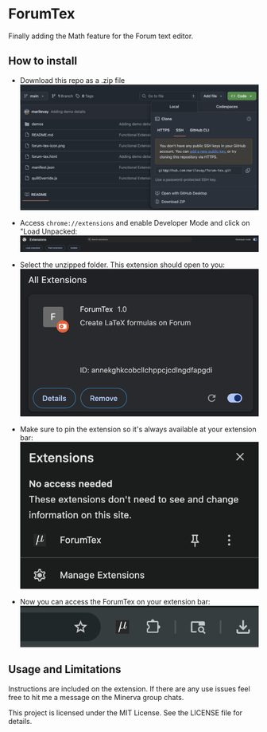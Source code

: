 # ForumTex
Finally adding the Math feature for the Forum text editor. 


## How to install 

* Download this repo as a .zip file
![.zip Repo Download Instruction](demos/forum-tex-demo5.png)

* Access `chrome://extensions` and enable Developer Mode and click on "Load Unpacked:
![Extension Manager on Chrome](demos/forum-tex-demo6.png)

* Select the unzipped folder. This extension should open to you:
![Unpacked Extension on Chrome](demos/forum-tex-demo7.png)

* Make sure to pin the extension so it's always available at your extension bar:
![Pinned Extension](demos/forum-tex-demo9.png)

* Now you can access the ForumTex on your extension bar:
![Extension bar Chrome](demos/forum-tex-demo8.png)

## Usage and Limitations

Instructions are included on the extension. If there are any use issues feel free to hit me a message on the Minerva group chats. 

This project is licensed under the MIT License. See the LICENSE file for details.